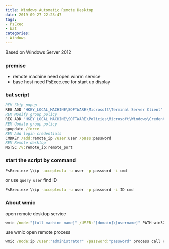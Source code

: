```yaml
---
title: Windows Automatic Remote Desktop
date: 2019-09-27 22:23:47
tags: 
- PsExec
- bat
categories:
- Windows
---
```


Based on Windows Server 2012

### premise

- remote machine need open winrm service
- base host need PsExec.exe for start up display

### bat script

```bat
REM Skip popup
REG ADD "HKEY_LOCAL_MACHINE\SOFTWARE\Microsoft\Terminal Server Client" /v AuthenticationLevelOverride /t REG_DWORD /d 0 /f
REM Modify group policy
REG ADD "HKEY_LOCAL_MACHINE\SOFTWARE\Policies\Microsoft\Windows\CredentialsDelegation\AllowSavedCredentialsWhenNTLMOnly" /v 1 /t RED_SZ /d TERMSRV/* /f
REM Update group policy
gpupdate /force
REM Add login credentials
CMDKEY /add:remote_ip /user:user /pass:password
REM Remote desktop
MSTSC /v:remote_ip:remote_port
```

### start the script by command

```bat
PsExec.exe \\ip -accepteula -u user -p password -i cmd
```

or use `query user` find ID

```bat
PsExec.exe \\ip -accepteula -u user -p password -i ID cmd
```

### About wmic

open remote desktop service

```bat
wmic /node:"[full machine name]" /USER:"[domain]\[username]" PATH win32_terminalservicesetting WHERE (__Class!="") CALL SetAllowTSConnections 1
```

use wmic open remote process

```bat
wmic /node:ip /user:"administrator" /password:"password" process call create commandline="command"
```

